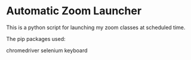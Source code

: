# Automatic Zoom Launcher

This is a python script for launching my zoom classes at scheduled time.

The pip packages used:

chromedriver
selenium
keyboard

